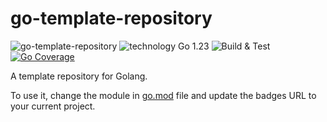 # go-template-repository
![go-template-repository](https://img.shields.io/badge/go--template--repository-gray?logo=go)
![technology Go 1.23](https://img.shields.io/badge/technology-go%201.23-blue.svg)
![Build & Test](https://github.com/FabsHC/go-template-repository/actions/workflows/go.yml/badge.svg)
[![Go Coverage](https://github.com/FabsHC/go-template-repository/wiki/coverage.svg)](https://raw.githack.com/wiki/FabsHC/go-template-repository/coverage.html)

A template repository for Golang.

To use it, change the module in [go.mod](go.mod) file and update the badges URL to your current project.
